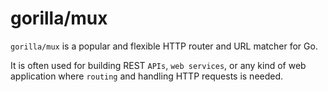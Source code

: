 # gorilla/mux

`gorilla/mux` is a popular and flexible HTTP router and URL matcher for Go.

It is often used for building REST `APIs`, `web services`, or any kind of web application where `routing` and handling HTTP requests is needed.
